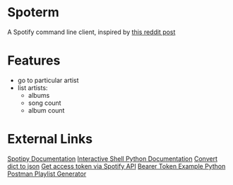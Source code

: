 # Spoterm

A Spotify command line client, inspired by [this reddit post](https://www.reddit.com/r/unixporn/comments/cfd64p/oc_new_cli_discord_client_discpp_that_is_purely/)

# Features

- go to particular artist
- list artists:
	- albums
	- song count
	- album count



# External Links

[Spotipy Documentation](https://spotipy.readthedocs.io/en/latest/#more-examples)
[Interactive Shell Python Documentation](https://code-maven.com/interactive-shell-with-cmd-in-python)
[Convert dict to json](https://stackoverflow.com/questions/26745519/converting-dictionary-to-json)
[Get access token via Spotify API](https://stackoverflow.com/questions/39887342/how-can-i-get-an-access-token-spotify-api)
[Bearer Token Example Python](https://stackoverflow.com/questions/29931671/making-an-api-call-in-python-with-an-api-that-requires-a-bearer-token)
[Postman Playlist Generator](https://documenter.getpostman.com/view/583/spotify-playlist-generator/2MtDWP?version=latest)

